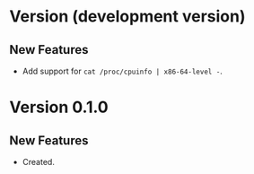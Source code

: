 # Version (development version)

## New Features

 * Add support for `cat /proc/cpuinfo | x86-64-level -`.


# Version 0.1.0

## New Features

 * Created.

